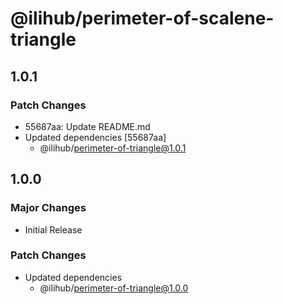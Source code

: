 # @ilihub/perimeter-of-scalene-triangle

## 1.0.1

### Patch Changes

- 55687aa: Update README.md
- Updated dependencies [55687aa]
  - @ilihub/perimeter-of-triangle@1.0.1

## 1.0.0

### Major Changes

- Initial Release

### Patch Changes

- Updated dependencies
  - @ilihub/perimeter-of-triangle@1.0.0
